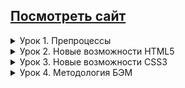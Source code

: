 ## [Посмотреть сайт](https://natalia-orlova.github.io/HTML-CSS1/)

<details><summary> Урок 1. Препроцессы </summary>

   1. В предыдущем курсе вам удалось реализовать главную страницу интернет-магазина. Вам необходимо открыть данный проект <br>
   2. Устанавливаем 3 расширения (Если вы этого не сделали на семинаре) a. Live Sass Compiler b. Sass c. Live Server <br>
   3. Перевести все стили из css в SCSS <br>
   4. Приступаем к созданию [страницы продукта](https://www.figma.com/file/TQaPa1gzsX6Qb4Gqj4fve7/Shop-(Copy)?node-id=68%3A2&mode=dev)
   5. Не забываем, что у вас уже готова шапка сайта и подвал страницы, плюс у вас уже есть блок из 3х товаров, осталось добавить изображение и под ним описание
   6. Адаптив создавать не нужно, только десктопную версию

</details>

<details><summary> Урок 2. Новые возможности HTML5 </summary>

   1. Вам необходимо создать страницу каталога
   2. Обязательно использовать препроцессоры
   3. Не забыть добавить выпадающие блоки сортировки
   4. У вас уже есть созданные шапка и подвал сайта, данные элементы должны быть переиспользованы с главной страницы интернет-магазина
   5. Адаптив создавать не нужно, только десктопную версию 

</details>

<details><summary> Урок 3. Новые возможности CSS3 </summary>
   
   1. Создать страницу корзины
   2. Использовать препроцессоры
   3. Добавить эффекты наведения, на все кнопки и ссылки на сайте
   4. Добавить плавность перехода, при наведении на элементы
   5. Адаптив создавать не нужно, только десктопную версию

</details>

<details><summary> Урок 4. Методология БЭМ </summary>

   1. Создать страницу регистрации
   2. Использовать препроцессоры
   3. Добавлять эффекты наведения на все кнопки и ссылки
   4. Добавлять плавность перехода при наведении на элементы
   5. Адаптив создавать не нужно, только десктопную версию

</details>
